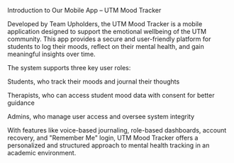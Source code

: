 Introduction to Our Mobile App – UTM Mood Tracker

Developed by Team Upholders, the UTM Mood Tracker is a mobile application designed to support the emotional wellbeing of the UTM community. This app provides a secure and user-friendly platform for students to log their moods, reflect on their mental health, and gain meaningful insights over time.

The system supports three key user roles:

Students, who track their moods and journal their thoughts

Therapists, who can access student mood data with consent for better guidance

Admins, who manage user access and oversee system integrity

With features like voice-based journaling, role-based dashboards, account recovery, and "Remember Me" login, UTM Mood Tracker offers a personalized and structured approach to mental health tracking in an academic environment.
